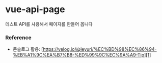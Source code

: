 # vue-api-page
테스트 API를 사용해서 페이지를 만들어 봅니다

### Reference
- 콘솔로그 활용: [https://velog.io/@leyuri/%EC%BD%98%EC%86%94-%EB%A1%9C%EA%B7%B8-%ED%99%9C%EC%9A%A9-Tip][1]

[1]: https://velog.io/@leyuri/%EC%BD%98%EC%86%94-%EB%A1%9C%EA%B7%B8-%ED%99%9C%EC%9A%A9-Tip